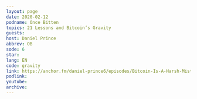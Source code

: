 ```yaml
---
layout: page
date: 2020-02-12
podname: Once Bitten
topics: 21 Lessons and Bitcoin’s Gravity
guests: 
host: Daniel Prince
abbrev: OB
sode: 6
star: 
lang: EN
code: gravity
link: https://anchor.fm/daniel-prince6/episodes/Bitcoin-Is-A-Harsh-Mistress-eapg7e
podlink: 
youtube: 
archive: 
---
```

